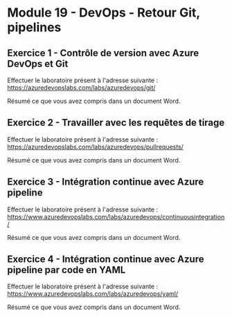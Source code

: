 # Module 19 - DevOps - Retour Git, pipelines

## Exercice 1 - Contrôle de version avec Azure DevOps et Git

Effectuer le laboratoire présent à l'adresse suivante : https://azuredevopslabs.com/labs/azuredevops/git/

Résumé ce que vous avez compris dans un document Word.

## Exercice 2 - Travailler avec les requêtes de tirage

Effectuer le laboratoire présent à l'adresse suivante : https://azuredevopslabs.com/labs/azuredevops/pullrequests/

Résumé ce que vous avez compris dans un document Word.

## Exercice 3 - Intégration continue avec Azure pipeline

Effectuer le laboratoire présent à l'adresse suivante : https://www.azuredevopslabs.com/labs/azuredevops/continuousintegration/

Résumé ce que vous avez compris dans un document Word.

## Exercice 4 - Intégration continue avec Azure pipeline par code en YAML

Effectuer le laboratoire présent à l'adresse suivante : https://www.azuredevopslabs.com/labs/azuredevops/yaml/

Résumé ce que vous avez compris dans un document Word.
